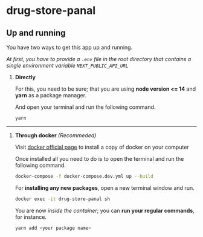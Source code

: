 
# drug-store-panal


## Up and running


You have two ways to get this app up and running.

*At first, you have to provide a `.env` file in the root directory that contains a single environment variable `NEXT_PUBLIC_API_URL`*
  

 1. **Directly**

	For this, you need to be sure; that you are using **node version <= 14** and **yarn** as a package manager.

	  

	And open your terminal and run the following command.

	  

	```bash
	yarn
	```
---  

 1. **Through docker** *(Recommeded)*

	Visit [docker official page](https://www.docker.com/) to install a copy of docker on your computer


	Once installed all you need to do is to open the terminal and run the following command.
	  
	```bash
	docker-compose -f docker-compose.dev.yml up --build
	```

	For **installing any new packages**, open a new terminal window and run.

	```bash
	docker exec -it drug-store-panal sh
	```

	You are now *inside the container*; you can **run your regular commands**, for instance.

	```bash
	yarn add <your package name>
	```